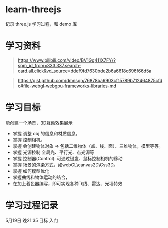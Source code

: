 # learn-threejs
记录 three.js 学习过程，和 demo 库

# 学习资料
> https://www.bilibili.com/video/BV1Gg411X7FY/?spm_id_from=333.337.search-card.all.click&vd_source=ddef9fd7630bde2b6a6618c696f66d5a

> https://gist.github.com/dmnsgn/76878ba6903cf15789b712464875cfdc#file-webgl-webgpu-frameworks-libraries-md

# 学习目标
能创建一个场景，3D互动效果展示


- 掌握 调整 obj 的信息和材质信息。
- 掌握 控制相机。
- 掌握 会创建物体对象 => 包括二维物体（点、线、面）、三维物体，模型等等。
- 掌握 光源控制 全局光、平行光、点光源等
- 掌握 控制器(Control): 可通过键盘、鼠标控制相机的移动
- 掌握 场景的渲染方式，如webGL\canvas2D\Css3D。
- 掌握 如何模型优化
- 掌握曲线和物体运动的结合，
- 在加上着色器编写，即可实现各种飞线、雷达、光墙特效


# 学习过程记录
5月19日 晚21:35
目标 入门
